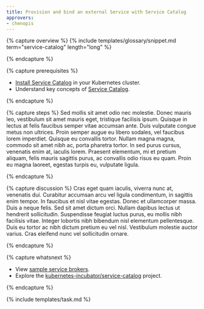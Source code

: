 ```yaml
---
title: Provision and bind an external Service with Service Catalog
approvers:
- chenopis
---
```


{% capture overview %}
{% include templates/glossary/snippet.md term="service-catalog" length="long" %}

{% endcapture %}


{% capture prerequisites %}
* [Install Service Catalog](/docs/tasks/service-catalog/install-service-catalog/) in your Kubernetes cluster.
* Understand key concepts of [Service Catalog](/docs/concepts/service-catalog/).


{% endcapture %}


{% capture steps %}
Sed mollis sit amet odio nec molestie. Donec mauris leo, vestibulum sit amet mauris eget, tristique facilisis ipsum. Quisque in lectus at felis faucibus semper vitae accumsan ante. Duis vulputate congue metus non ultrices. Proin semper augue eu libero sodales, vel faucibus lorem imperdiet. Quisque eu convallis tortor. Nullam magna magna, commodo sit amet nibh ac, porta pharetra tortor. In sed purus cursus, venenatis enim at, iaculis lorem. Praesent elementum, mi et pretium aliquam, felis mauris sagittis purus, ac convallis odio risus eu quam. Proin eu magna laoreet, egestas turpis eu, vulputate ligula.

{% endcapture %}


{% capture discussion %}
Cras eget quam iaculis, viverra nunc at, venenatis dui. Curabitur accumsan arcu vel ligula condimentum, in sagittis enim tempor. In faucibus et nisl vitae egestas. Donec et ullamcorper massa. Duis a neque felis. Sed sit amet dictum orci. Nullam dapibus lectus ut hendrerit sollicitudin. Suspendisse feugiat luctus purus, eu mollis nibh facilisis vitae. Integer lobortis nibh bibendum nisl elementum pellentesque. Duis eu tortor ac nibh dictum pretium eu vel nisl. Vestibulum molestie auctor varius. Cras eleifend nunc vel sollicitudin ornare.

{% endcapture %}


{% capture whatsnext %}
* View [sample service brokers](https://github.com/openservicebrokerapi/servicebroker/blob/master/gettingStarted.md#sample-service-brokers).
* Explore the [kubernetes-incubator/service-catalog](https://github.com/kubernetes-incubator/service-catalog) project.

{% endcapture %}


{% include templates/task.md %}